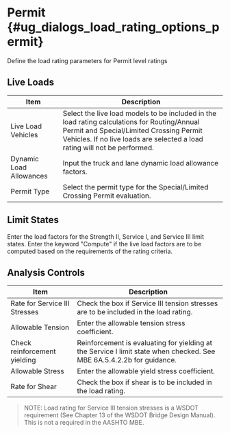 Permit {#ug_dialogs_load_rating_options_permit}
==============================================
Define the load rating parameters for Permit level ratings

Live Loads
----------

Item | Description
-----|------------
Live Load Vehicles | Select the live load models to be included in the load rating calculations for Routing/Annual Permit and Special/Limited Crossing Permit Vehicles. If no live loads are selected a load rating will not be performed.
Dynamic Load Allowances | Input the truck and lane dynamic load allowance factors.
Permit Type | Select the permit type for the Special/Limited Crossing Permit evaluation.

Limit States
-------------
Enter the load factors for the Strength II, Service I, and Service III limit states. Enter the keyword "Compute" if the live load factors are to be computed based on the requirements of the rating criteria.

Analysis Controls
----------------

Item | Description
-----|------------
Rate for Service III Stresses | Check the box if Service III tension stresses are to be included in the load rating.
Allowable Tension | Enter the allowable tension stress coefficient.
Check reinforcement yielding | Reinforcement is evaluating for yielding at the Service I limit state when checked. See MBE 6A.5.4.2.2b for guidance.
Allowable Stress | Enter the allowable yield stress coefficient.
Rate for Shear | Check the box if shear is to be included in the load rating.

> NOTE: Load rating for Service III tension stresses is a WSDOT requirement (See Chapter 13 of the WSDOT Bridge Design Manual). This is not a required in the AASHTO MBE.
